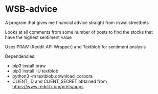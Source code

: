 # WSB-advice
A program that gives me financial advice straight from /r/wallstreetbets

Looks at all comments from some number of posts to find the stocks that have the highest sentiment value

Uses PRAW (Reddit API Wrapper) and Textblob for sentiment analysis

Dependencies:
* pip3 install praw
* pip3 install -U textblob
* python3 -m textblob.download_corpora
* CLIENT_ID and CLIENT_SECRET obtained from https://www.reddit.com/prefs/apps